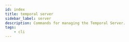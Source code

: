 ```yaml
---
id: index
title: temporal server
sidebar_label: server
description: Commands for managing the Temporal Server.
tags:
	- cli
---
```

